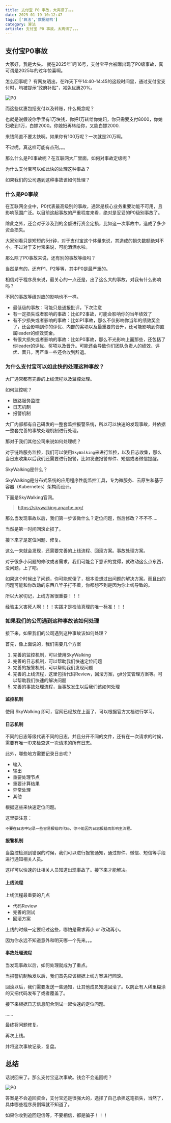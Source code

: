 ```yaml
---
title: 支付宝 P0 事故，太离谱了。。。
date: 2025-01-19 10:12:47
tags: ['算法','数据结构']
category: 算法
article: 支付宝 P0 事故，太离谱了。。。
---
```


## 支付宝P0事故

大家好，我是大头。
就在2025年1月16号，支付宝平台被曝出现了P0级事故，真可谓是2025年的过年惊喜啊。

怎么回事呢？
有网友晒出，在昨天下午14:40-14:45的这段时间里，通过支付宝支付时，均被提示“政府补贴”，减免优惠20%。

![P0](../images/640.jpg)

而这些优惠包括支付以及转账，什么概念呢？

也就是说假设你手里有1万块钱，你把1万转给你媳妇，你只需要支付8000，你媳妇收到1万，白嫖2000。你媳妇再转给你，又能白嫖2000.

来钱简直不要太快啊。如果你有100万呢？一次就是20万啊。

不过呢，真这样可能有点刑。。。

那么什么是P0事故呢？在互联网大厂里面，如何对事故定级呢？

为什么支付宝可以如此快的处理这种事故？

如果我们的公司遇到这种事故该如何处理？

### 什么是P0事故

在互联网企业中，P0代表最高级别的事故，通常是核心业务重要功能不可用，且影响范围广泛。以目前这起事故的严重程度来看，绝对是妥妥的P0级别事故了。

除此之外，还会对于涉及到的金额进行资金定损，比如这一次事故中，造成了多少资金损失。

大家别看只是短短的5分钟，对于支付宝这个体量来说，其造成的损失数额绝对不小，不过对于支付宝来说，可能洒洒水啦。

那么除了P0事故来说，还有别的事故等级吗？

当然是有的，还有P1、P2等等，其中P0是最严重的。

相信对于程序员来说，最关心的一点还是，出了这么大的事故，对我有什么影响吗？

不同的事故等级对应的影响也不一样。
- 最低级的事故：可能只是通报批评，下次注意
- 有一定损失或者影响的事故：比如P2事故，可能会影响你的当年绩效了
- 有不少损失或者影响的事故：比如P1事故，那么不仅影响你当年的绩效奖金了，还会影响到你的评优、内部的奖项以及最重要的晋升，还可能影响到你直属leader的绩效奖金。
- 有很大损失或者影响的事故：比如P0事故，那么不光影响上面那些，还包括了你leader的评优、奖项以及晋升。可能还会导致你们团队负责人的绩效、评优、晋升。再严重一些还会收到辞退。

### 为什么支付宝可以如此快的处理这种事故？

大厂通常都有完善的上线流程以及监控处理。

如何监控呢？
- 链路服务监控
- 日志机制
- 报警机制

大厂内部都有自己研发的一整套监控报警系统，所以可以快速的发现事故，并依据一整套完善的事故处理机制进行处理。

那对于我们其他公司来说如何处理呢？

对于链路服务监控，我们可以使用`SkyWalking`来进行监控，以及日志收集，那么当日志收集以后我们还需要进行报警，比如发送报警邮件、短信或者微信提醒。

SkyWalking是什么？

SkyWalking是分布式系统的应用程序性能监控工具，专为微服务、云原生和基于容器（Kubernetes）架构而设计。

下面是SkyWalking官网。
> https://skywalking.apache.org/

那么当发现事故以后，我们第一步该做什么？定位问题，然后修改？不不不....

当然是第一时间回滚止损了。

接下来才是定位问题、修复。

这么一来就会发现，还需要完善的上线流程、回滚方案。事故处理方案。

对于很多小问题的修改或者需求，我们可能会下意识的觉得，就改动这么点东西，没问题，上了吧。

如果这个时候出了问题，你可能就傻了，根本没想过出问题的解决方案。而且出的问题可能和你改动的东西八竿子打不着，你都想不到是因为你上线导致的。

所以大家切记，上线方案很重要！！！

经验主义害死人啊！！！实践才是检验真理的唯一标准！！！

### 如果我们的公司遇到这种事故该如何处理

接下来，如果我们的公司遇到这种事故该如何处理？

首先，像上面说的，我们需要几个方案
1. 完善的监控机制，可以使用SkyWalking
2. 完善的日志机制，可以帮助我们快速定位问题
3. 完善的报警机制，可以帮助我们发现问题
4. 完善的上线流程，这里包括代码Review，回滚方案，git分支管理方案等。可以帮助我们快速的解决问题
5. 完善的事故处理流程，当事故发生以后我们该如何处理

#### 监控机制

使用 SkyWalking 即可，官网已经放在上面了，可以根据官方文档进行学习。

#### 日志机制

不同的日志等级代表不同的日志，并且分开不同的文件，还有在一次请求的时候，需要有唯一ID来检查这一次请求的所有日志。

此外，哪些地方需要记录日志呢？
- 输入
- 输出
- 重要处理节点
- 重要计算结果
- 异常处理
- 其他

根据这些来快速定位问题。

这里要注意：
```
不要在日志中记录一些容易报错的代码，你不能因为日志报错而影响主流程。
```

#### 报警机制

当监控检测到错误的时候，我们可以进行报警通知，通过邮件、微信、短信等手段进行通知相关人员。

这样可以快速的让相关人员知道出现事故了。接下来才能解决。

#### 上线流程

上线流程最重要的几点
- 代码Review
- 完善的测试
- 回滚方案

上线的时候一定要经过这些，哪怕是需求再小 or 改动再小。

因为你永远不知道意外和明天哪一个先来。。。

#### 事故处理流程

当发现事故以后，如何处理就成为了重点。

当报警机制触发以后，我们首先应该根据上线方案进行回滚。

回滚以后，我们需要发送一些通知，让其他成员知道回滚了。以防止有人稀里糊涂的又把代码发布了或者覆盖了。

接下来根据日志信息配合测试一起快速的定位问题。

......

最终将问题修复。

再次上线。

并将这次事故记录，复盘。

## 总结

话说回来了。那么支付宝这次事故。钱会不会追回呢？

![P0](../images/641.jpg)

答案是不会追回资金，支付宝还是很强大的，选择了自己承担这笔损失，当然了，具体哪些程序员倒霉就不知道了。

如果你收到追回短信等，不要相信，都是骗子！！！






